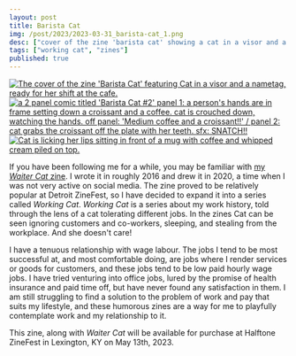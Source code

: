 ```yaml
---
layout: post
title: Barista Cat
img: /post/2023/2023-03-31_barista-cat_1.png
desc: ["cover of the zine 'barista cat' showing a cat in a visor and a nametag which reads 'cat'"]
tags: ["working cat", "zines"]
published: true
---
```


<a href="{{ site.img_base_url }}/post/2023/2023-03-31_barista-cat_1.png" title="Click for full size"><img src="{{ site.img_base_url }}/post/2023/2023-03-31_barista-cat_1.png" alt="The cover of the zine 'Barista Cat' featuring Cat in a visor and a nametag, ready for her shift at the cafe."></a>
<a href="{{ site.img_base_url }}/post/2023/2023-03-31_barista-cat_2.png" title="Click for full size"><img class="thumb" src="{{ site.img_base_url }}/post/2023/2023-03-31_barista-cat_2.png" alt="a 2 panel comic titled 'Barista Cat #2' panel 1: a person's hands are in frame setting down a croissant and a coffee. cat is crouched down, watching the hands. off panel: 'Medium coffee and a croissant!!' / panel 2: cat grabs the croissant off the plate with her teeth. sfx: SNATCH!!"></a>
<a href="{{ site.img_base_url }}/post/2023/2023-03-31_barista-cat_3.png" title="Click for full size"><img class="thumb" src="{{ site.img_base_url }}/post/2023/2023-03-31_barista-cat_3.png" alt="Cat is licking her lips sitting in front of a mug with coffee and whipped cream piled on top."></a>

If you have been following me for a while, you may be familiar with [my *Waiter Cat* zine](https://danaamundsen.tumblr.com/post/666498484635156480/i-made-a-lil-zine-about-a-cat-that-waits-tables). I wrote it in roughly 2016 and drew it in 2020, a time when I was not very active on social media. The zine proved to be relatively popular at Detroit ZineFest, so I have decided to expand it into a series called *Working Cat*. *Working Cat* is a series about my work history, told through the lens of a cat tolerating different jobs. In the zines Cat can be seen ignoring customers and co-workers, sleeping, and stealing from the workplace. And she doesn't care!

I have a tenuous relationship with wage labour. The jobs I tend to be most successful at, and most comfortable doing, are jobs where I render services or goods for customers, and these jobs tend to be low paid hourly wage jobs. I have tried venturing into office jobs, lured by the promise of health insurance and paid time off, but have never found any satisfaction in them. I am still struggling to find a solution to the problem of work and pay that suits my lifestyle, and these humorous zines are a way for me to playfully contemplate work and my relationship to it.

This zine, along with *Waiter Cat* will be available for purchase at Halftone ZineFest in Lexington, KY on May 13th, 2023.

<!--more-->
